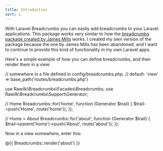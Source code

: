 ```yaml
---
title: Introduction
sort: 1
---
```


With Laravel Breadcrumbs you can easily add breadcrumbs to your Laravel applications. This package works very similar to how the
[breadcrumbs package created by James Mills](https://github.com/davejamesmiller/laravel-breadcrumbs) works. I created my own version
of the package because the one by James Mills has been abandoned, and I want to continue to provide this kind of functionality in my
own Laravel apps.

Here's a simple example of how you can define breadcrumbs, and then render them in a view:

<x-code lang="php">
// somewhere in a file defined in config/breadcrumbs.php.
// default: 'view' => base_path('routes/breadcrumbs.php')

use Rawilk\Breadcrumbs\Facades\Breadcrumbs;
use Rawilk\Breadcrumbs\Support\Generator;

// Home
Breadcrumbs::for('home', function (Generator $trail) {
    $trail->push('Home', route('home'));
});

// Home > About
Breadcrumbs::for('about', function (Generator $trail) {
    $trail->parent('home')->push('About', route('about'));
});
</x-code>

Now in a view somewhere, enter this:

<x-code lang="html">
<!-- will render a partial with links for Home > About -->
@{{ Breadcrumbs::render('about') }}
</x-code>
